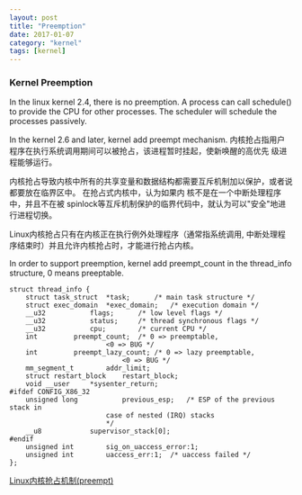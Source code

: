 ```yaml
---
layout: post
title: "Preemption"
date: 2017-01-07
category: "kernel" 
tags: [kernel]
---
```


### Kernel Preemption

In the linux kernel 2.4, there is no preemption. A process can call schedule()
to provide the CPU for other processes. 
The scheduler will schedule the processes passively. 


In the kernel 2.6 and later, kernel add preempt mechanism.
内核抢占指用户程序在执行系统调用期间可以被抢占，该进程暂时挂起，使新唤醒的高优先
级进程能够运行。

内核抢占导致内核中所有的共享变量和数据结构都需要互斥机制加以保护，或者说都要放在临界区中。
在抢占式内核中，认为如果内 核不是在一个中断处理程序中，并且不在被
spinlock等互斥机制保护的临界代码中，就认为可以"安全"地进行进程切换。

Linux内核抢占只有在内核正在执行例外处理程序（通常指系统调用, 中断处理程序结束时）并且允许内核抢占时，才能进行抢占内核。

In order to support preemption, kernel add preempt_count in the thread_info
structure, 0 means preeptable.

    struct thread_info {
        struct task_struct  *task;      /* main task structure */
        struct exec_domain  *exec_domain;   /* execution domain */
        __u32           flags;      /* low level flags */
        __u32           status;     /* thread synchronous flags */
        __u32           cpu;        /* current CPU */
        int         preempt_count;  /* 0 => preemptable,
                            <0 => BUG */
        int         preempt_lazy_count; /* 0 => lazy preemptable,
                                <0 => BUG */
        mm_segment_t        addr_limit;
        struct restart_block    restart_block;
        void __user     *sysenter_return;
    #ifdef CONFIG_X86_32
        unsigned long           previous_esp;   /* ESP of the previous stack in
                            case of nested (IRQ) stacks
                            */
        __u8            supervisor_stack[0];
    #endif
        unsigned int        sig_on_uaccess_error:1;
        unsigned int        uaccess_err:1;  /* uaccess failed */
    };


[Linux内核抢占机制(preempt)](http://blog.sina.com.cn/s/blog_640531380101dlg9.html)
